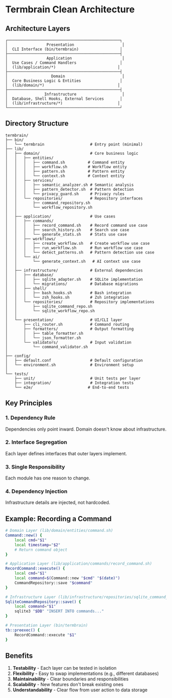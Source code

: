 # Termbrain Clean Architecture

## Architecture Layers

```
┌─────────────────────────────────────────────────┐
│                 Presentation                     │
│  CLI Interface (bin/termbrain)                  │
├─────────────────────────────────────────────────┤
│                 Application                      │
│  Use Cases / Command Handlers                   │
│  (lib/application/*)                           │
├─────────────────────────────────────────────────┤
│                   Domain                         │
│  Core Business Logic & Entities                 │
│  (lib/domain/*)                                │
├─────────────────────────────────────────────────┤
│                Infrastructure                    │
│  Database, Shell Hooks, External Services       │
│  (lib/infrastructure/*)                        │
└─────────────────────────────────────────────────┘
```

## Directory Structure

```
termbrain/
├── bin/
│   └── termbrain                    # Entry point (minimal)
├── lib/
│   ├── domain/                      # Core business logic
│   │   ├── entities/
│   │   │   ├── command.sh          # Command entity
│   │   │   ├── workflow.sh         # Workflow entity
│   │   │   ├── pattern.sh          # Pattern entity
│   │   │   └── context.sh          # Context entity
│   │   ├── services/
│   │   │   ├── semantic_analyzer.sh # Semantic analysis
│   │   │   ├── pattern_detector.sh  # Pattern detection
│   │   │   └── privacy_guard.sh     # Privacy rules
│   │   └── repositories/            # Repository interfaces
│   │       ├── command_repository.sh
│   │       └── workflow_repository.sh
│   │
│   ├── application/                 # Use cases
│   │   ├── commands/
│   │   │   ├── record_command.sh    # Record command use case
│   │   │   ├── search_history.sh    # Search use case
│   │   │   └── generate_stats.sh    # Stats use case
│   │   ├── workflows/
│   │   │   ├── create_workflow.sh   # Create workflow use case
│   │   │   ├── run_workflow.sh      # Run workflow use case
│   │   │   └── detect_patterns.sh   # Pattern detection use case
│   │   └── ai/
│   │       └── generate_context.sh   # AI context use case
│   │
│   ├── infrastructure/              # External dependencies
│   │   ├── database/
│   │   │   ├── sqlite_adapter.sh    # SQLite implementation
│   │   │   └── migrations/          # Database migrations
│   │   ├── shell/
│   │   │   ├── bash_hooks.sh        # Bash integration
│   │   │   └── zsh_hooks.sh         # Zsh integration
│   │   └── repositories/            # Repository implementations
│   │       ├── sqlite_command_repo.sh
│   │       └── sqlite_workflow_repo.sh
│   │
│   └── presentation/                # UI/CLI layer
│       ├── cli_router.sh            # Command routing
│       ├── formatters/              # Output formatting
│       │   ├── table_formatter.sh
│       │   └── json_formatter.sh
│       └── validators/              # Input validation
│           └── command_validator.sh
│
├── config/
│   ├── default.conf                 # Default configuration
│   └── environment.sh               # Environment setup
│
└── tests/
    ├── unit/                        # Unit tests per layer
    ├── integration/                 # Integration tests
    └── e2e/                        # End-to-end tests
```

## Key Principles

### 1. Dependency Rule
Dependencies only point inward. Domain doesn't know about infrastructure.

### 2. Interface Segregation
Each layer defines interfaces that outer layers implement.

### 3. Single Responsibility
Each module has one reason to change.

### 4. Dependency Injection
Infrastructure details are injected, not hardcoded.

## Example: Recording a Command

```bash
# Domain Layer (lib/domain/entities/command.sh)
Command::new() {
    local cmd="$1"
    local timestamp="$2"
    # Return command object
}

# Application Layer (lib/application/commands/record_command.sh)
RecordCommand::execute() {
    local cmd="$1"
    local command=$(Command::new "$cmd" "$(date)")
    CommandRepository::save "$command"
}

# Infrastructure Layer (lib/infrastructure/repositories/sqlite_command_repo.sh)
SqliteCommandRepository::save() {
    local command="$1"
    sqlite3 "$DB" "INSERT INTO commands..."
}

# Presentation Layer (bin/termbrain)
tb::preexec() {
    RecordCommand::execute "$1"
}
```

## Benefits

1. **Testability** - Each layer can be tested in isolation
2. **Flexibility** - Easy to swap implementations (e.g., different databases)
3. **Maintainability** - Clear boundaries and responsibilities
4. **Scalability** - New features don't break existing ones
5. **Understandability** - Clear flow from user action to data storage